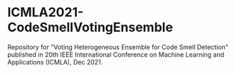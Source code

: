 # ICMLA2021-CodeSmellVotingEnsemble
 
Repository for "Voting Heterogeneous Ensemble for Code Smell Detection" published in 20th IEEE International Conference on Machine Learning and Applications (ICMLA), Dec 2021.
